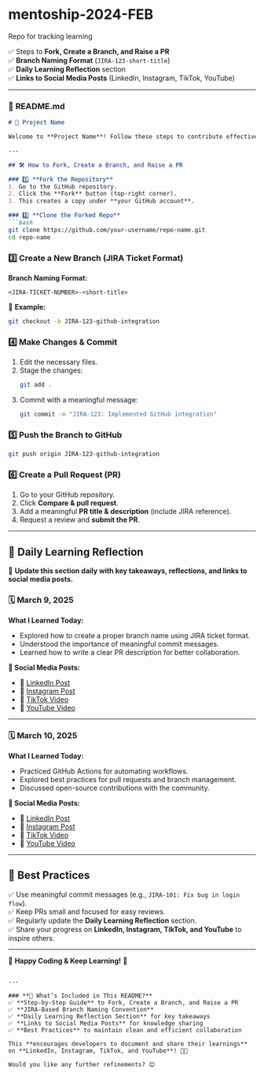 # mentoship-2024-FEB
Repo for tracking learning 

✅ Steps to **Fork, Create a Branch, and Raise a PR**  
✅ **Branch Naming Format** (`JIRA-123-short-title`)  
✅ **Daily Learning Reflection** section  
✅ **Links to Social Media Posts** (LinkedIn, Instagram, TikTok, YouTube)  

---

### 📌 **README.md**  

```markdown
# 🚀 Project Name

Welcome to **Project Name**! Follow these steps to contribute effectively.

---

## 🛠️ How to Fork, Create a Branch, and Raise a PR  

### 1️⃣ **Fork the Repository**  
1. Go to the GitHub repository.  
2. Click the **Fork** button (top-right corner).  
3. This creates a copy under **your GitHub account**.  

### 2️⃣ **Clone the Forked Repo**  
```bash
git clone https://github.com/your-username/repo-name.git
cd repo-name
```

### 3️⃣ **Create a New Branch (JIRA Ticket Format)**  
**Branch Naming Format:**  
```
<JIRA-TICKET-NUMBER>-<short-title>
```
🔹 **Example:**  
```bash
git checkout -b JIRA-123-github-integration
```

### 4️⃣ **Make Changes & Commit**  
1. Edit the necessary files.  
2. Stage the changes:  
   ```bash
   git add .
   ```
3. Commit with a meaningful message:  
   ```bash
   git commit -m "JIRA-123: Implemented GitHub integration"
   ```

### 5️⃣ **Push the Branch to GitHub**  
```bash
git push origin JIRA-123-github-integration
```

### 6️⃣ **Create a Pull Request (PR)**  
1. Go to your GitHub repository.  
2. Click **Compare & pull request**.  
3. Add a meaningful **PR title & description** (include JIRA reference).  
4. Request a review and **submit the PR**.  

---

## 📅 Daily Learning Reflection  

📢 **Update this section daily with key takeaways, reflections, and links to social media posts.**  

### 🗓️ **March 9, 2025**  
**What I Learned Today:**  
- Explored how to create a proper branch name using JIRA ticket format.  
- Understood the importance of meaningful commit messages.  
- Learned how to write a clear PR description for better collaboration.  

**🔗 Social Media Posts:**  
- 📌 [LinkedIn Post](https://www.linkedin.com/in/yourprofile)  
- 📸 [Instagram Post](https://www.instagram.com/yourprofile)  
- 🎵 [TikTok Video](https://www.tiktok.com/@yourprofile)  
- 🎥 [YouTube Video](https://www.youtube.com/yourchannel)  

---

### 🗓️ **March 10, 2025**  
**What I Learned Today:**  
- Practiced GitHub Actions for automating workflows.  
- Explored best practices for pull requests and branch management.  
- Discussed open-source contributions with the community.  

**🔗 Social Media Posts:**  
- 📌 [LinkedIn Post](https://www.linkedin.com/in/yourprofile)  
- 📸 [Instagram Post](https://www.instagram.com/yourprofile)  
- 🎵 [TikTok Video](https://www.tiktok.com/@yourprofile)  
- 🎥 [YouTube Video](https://www.youtube.com/yourchannel)  

---

## 📜 Best Practices  
✅ Use meaningful commit messages (e.g., `JIRA-101: Fix bug in login flow`).  
✅ Keep PRs small and focused for easy reviews.  
✅ Regularly update the **Daily Learning Reflection** section.  
✅ Share your progress on **LinkedIn, Instagram, TikTok, and YouTube** to inspire others.  

---

🚀 **Happy Coding & Keep Learning!** 🎉  
```

---

### **📌 What’s Included in This README?**
✅ **Step-by-Step Guide** to Fork, Create a Branch, and Raise a PR  
✅ **JIRA-Based Branch Naming Convention**  
✅ **Daily Learning Reflection Section** for key takeaways  
✅ **Links to Social Media Posts** for knowledge sharing  
✅ **Best Practices** to maintain clean and efficient collaboration  

This **encourages developers to document and share their learnings** on **LinkedIn, Instagram, TikTok, and YouTube**! 🚀🔥  

Would you like any further refinements? 😊
